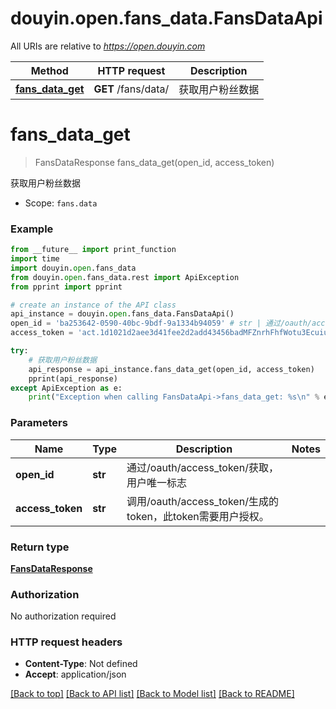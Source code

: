 # douyin.open.fans_data.FansDataApi

All URIs are relative to *https://open.douyin.com*

Method | HTTP request | Description
------------- | ------------- | -------------
[**fans_data_get**](FansDataApi.md#fans_data_get) | **GET** /fans/data/ | 获取用户粉丝数据

# **fans_data_get**
> FansDataResponse fans_data_get(open_id, access_token)

获取用户粉丝数据

* Scope: `fans.data` 

### Example
```python
from __future__ import print_function
import time
import douyin.open.fans_data
from douyin.open.fans_data.rest import ApiException
from pprint import pprint

# create an instance of the API class
api_instance = douyin.open.fans_data.FansDataApi()
open_id = 'ba253642-0590-40bc-9bdf-9a1334b94059' # str | 通过/oauth/access_token/获取，用户唯一标志
access_token = 'act.1d1021d2aee3d41fee2d2add43456badMFZnrhFhfWotu3Ecuiuka27L56lr' # str | 调用/oauth/access_token/生成的token，此token需要用户授权。

try:
    # 获取用户粉丝数据
    api_response = api_instance.fans_data_get(open_id, access_token)
    pprint(api_response)
except ApiException as e:
    print("Exception when calling FansDataApi->fans_data_get: %s\n" % e)
```

### Parameters

Name | Type | Description  | Notes
------------- | ------------- | ------------- | -------------
 **open_id** | **str**| 通过/oauth/access_token/获取，用户唯一标志 | 
 **access_token** | **str**| 调用/oauth/access_token/生成的token，此token需要用户授权。 | 

### Return type

[**FansDataResponse**](FansDataResponse.md)

### Authorization

No authorization required

### HTTP request headers

 - **Content-Type**: Not defined
 - **Accept**: application/json

[[Back to top]](#) [[Back to API list]](../README.md#documentation-for-api-endpoints) [[Back to Model list]](../README.md#documentation-for-models) [[Back to README]](../README.md)

